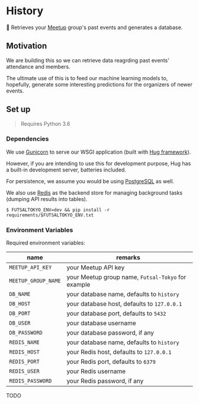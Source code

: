 # History

:date: Retrieves your [Meetup](http://meetup.com) group's past events and generates a database.

## Motivation

We are building this so we can retrieve data reagrding past events' attendance and members.

The ultimate use of this is to feed our machine learning models to, hopefully, generate some interesting
predictions for the organizers of newer events.

## Set up

> Requires Python 3.6

### Dependencies

We use [Gunicorn]() to serve our WSGI application (built with [Hug framework]()).

However, if you are intending to use this for development purpose, Hug has a built-in development server, batteries included.

For persistence, we assume you would be using [PostgreSQL](https://www.postgresql.org/download/) as well.

We also use [Redis](https://redis.io/download) as the backend store for managing background tasks (dumping API results into tables).


```shell
$ FUTSALTOKYO_ENV=dev && pip install -r requirements/$FUTSALTOKYO_ENV.txt
```

### Environment Variables

Required environment variables:

| name | remarks |
| --- | --- |
| `MEETUP_API_KEY` | your Meetup API key |
| `MEETUP_GROUP_NAME` | your Meetup group name, `Futsal-Tokyo` for example |
| `DB_NAME` | your database name, defaults to `history` |
| `DB_HOST` | your database host, defaults to `127.0.0.1` |
| `DB_PORT` | your database port, defaults to `5432` |
| `DB_USER` | your database username |
| `DB_PASSWORD` | your database password, if any |
| `REDIS_NAME` | your database name, defaults to `history` |
| `REDIS_HOST` | your Redis host, defaults to `127.0.0.1` |
| `REDIS_PORT` | your Redis port, defaults to `6379`  |
| `REDIS_USER` | your Redis username |
| `REDIS_PASSWORD` | your Redis password, if any |


TODO
